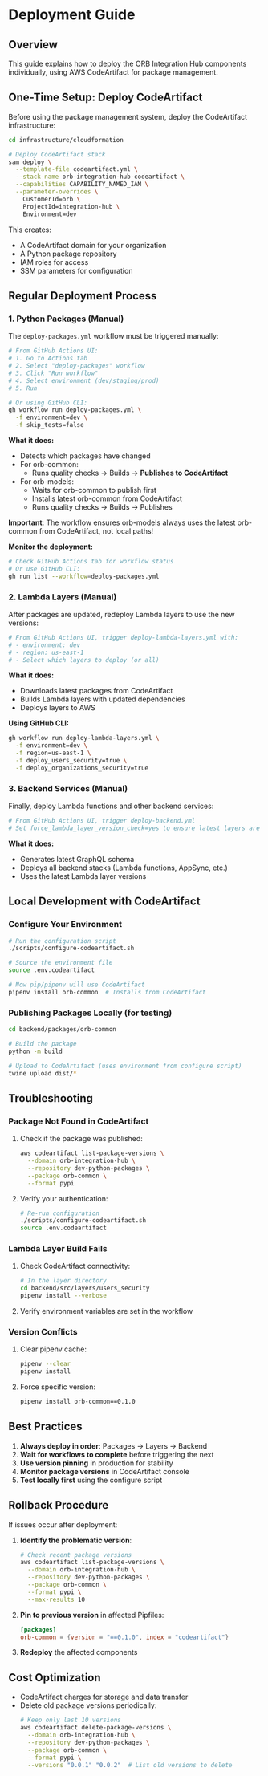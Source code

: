 # Deployment Guide

## Overview

This guide explains how to deploy the ORB Integration Hub components individually, using AWS CodeArtifact for package management.

## One-Time Setup: Deploy CodeArtifact

Before using the package management system, deploy the CodeArtifact infrastructure:

```bash
cd infrastructure/cloudformation

# Deploy CodeArtifact stack
sam deploy \
  --template-file codeartifact.yml \
  --stack-name orb-integration-hub-codeartifact \
  --capabilities CAPABILITY_NAMED_IAM \
  --parameter-overrides \
    CustomerId=orb \
    ProjectId=integration-hub \
    Environment=dev
```

This creates:
- A CodeArtifact domain for your organization
- A Python package repository
- IAM roles for access
- SSM parameters for configuration

## Regular Deployment Process

### 1. Python Packages (Manual)

The `deploy-packages.yml` workflow must be triggered manually:

```bash
# From GitHub Actions UI:
# 1. Go to Actions tab
# 2. Select "deploy-packages" workflow
# 3. Click "Run workflow"
# 4. Select environment (dev/staging/prod)
# 5. Run

# Or using GitHub CLI:
gh workflow run deploy-packages.yml \
  -f environment=dev \
  -f skip_tests=false
```

**What it does:**
- Detects which packages have changed
- For orb-common:
  - Runs quality checks → Builds → **Publishes to CodeArtifact**
- For orb-models:
  - Waits for orb-common to publish first
  - Installs latest orb-common from CodeArtifact
  - Runs quality checks → Builds → Publishes

**Important**: The workflow ensures orb-models always uses the latest orb-common from CodeArtifact, not local paths!

**Monitor the deployment:**
```bash
# Check GitHub Actions tab for workflow status
# Or use GitHub CLI:
gh run list --workflow=deploy-packages.yml
```

### 2. Lambda Layers (Manual)

After packages are updated, redeploy Lambda layers to use the new versions:

```bash
# From GitHub Actions UI, trigger deploy-lambda-layers.yml with:
# - environment: dev
# - region: us-east-1
# - Select which layers to deploy (or all)
```

**What it does:**
- Downloads latest packages from CodeArtifact
- Builds Lambda layers with updated dependencies
- Deploys layers to AWS

**Using GitHub CLI:**
```bash
gh workflow run deploy-lambda-layers.yml \
  -f environment=dev \
  -f region=us-east-1 \
  -f deploy_users_security=true \
  -f deploy_organizations_security=true
```

### 3. Backend Services (Manual)

Finally, deploy Lambda functions and other backend services:

```bash
# From GitHub Actions UI, trigger deploy-backend.yml
# Set force_lambda_layer_version_check=yes to ensure latest layers are used
```

**What it does:**
- Generates latest GraphQL schema
- Deploys all backend stacks (Lambda functions, AppSync, etc.)
- Uses the latest Lambda layer versions

## Local Development with CodeArtifact

### Configure Your Environment

```bash
# Run the configuration script
./scripts/configure-codeartifact.sh

# Source the environment file
source .env.codeartifact

# Now pip/pipenv will use CodeArtifact
pipenv install orb-common  # Installs from CodeArtifact
```

### Publishing Packages Locally (for testing)

```bash
cd backend/packages/orb-common

# Build the package
python -m build

# Upload to CodeArtifact (uses environment from configure script)
twine upload dist/*
```

## Troubleshooting

### Package Not Found in CodeArtifact

1. Check if the package was published:
   ```bash
   aws codeartifact list-package-versions \
     --domain orb-integration-hub \
     --repository dev-python-packages \
     --package orb-common \
     --format pypi
   ```

2. Verify your authentication:
   ```bash
   # Re-run configuration
   ./scripts/configure-codeartifact.sh
   source .env.codeartifact
   ```

### Lambda Layer Build Fails

1. Check CodeArtifact connectivity:
   ```bash
   # In the layer directory
   cd backend/src/layers/users_security
   pipenv install --verbose
   ```

2. Verify environment variables are set in the workflow

### Version Conflicts

1. Clear pipenv cache:
   ```bash
   pipenv --clear
   pipenv install
   ```

2. Force specific version:
   ```bash
   pipenv install orb-common==0.1.0
   ```

## Best Practices

1. **Always deploy in order**: Packages → Layers → Backend
2. **Wait for workflows to complete** before triggering the next
3. **Use version pinning** in production for stability
4. **Monitor package versions** in CodeArtifact console
5. **Test locally first** using the configure script

## Rollback Procedure

If issues occur after deployment:

1. **Identify the problematic version**:
   ```bash
   # Check recent package versions
   aws codeartifact list-package-versions \
     --domain orb-integration-hub \
     --repository dev-python-packages \
     --package orb-common \
     --format pypi \
     --max-results 10
   ```

2. **Pin to previous version** in affected Pipfiles:
   ```toml
   [packages]
   orb-common = {version = "==0.1.0", index = "codeartifact"}
   ```

3. **Redeploy** the affected components

## Cost Optimization

- CodeArtifact charges for storage and data transfer
- Delete old package versions periodically:
  ```bash
  # Keep only last 10 versions
  aws codeartifact delete-package-versions \
    --domain orb-integration-hub \
    --repository dev-python-packages \
    --package orb-common \
    --format pypi \
    --versions "0.0.1" "0.0.2"  # List old versions to delete
  ```